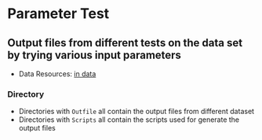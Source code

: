# Parameter Test

## Output files from different tests on the data set by trying various input parameters

- Data Resources: [in data](https://github.com/frupaul/Test-for-SNAQ-by-Reduced-Data-Sample/tree/master/data)

### Directory

- Directories with `Outfile` all contain the output files from different dataset
- Directories with `Scripts` all contain the scripts used for generate the output files
